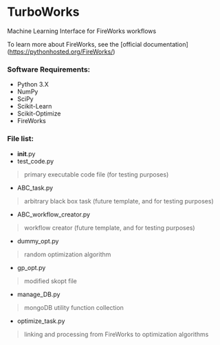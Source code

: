 # TurboWorks
Machine Learning Interface for FireWorks workflows

To learn more about FireWorks, see the [official documentation] (https://pythonhosted.org/FireWorks/)

### Software Requirements:
- Python 3.X
- NumPy
- SciPy
- Scikit-Learn
- Scikit-Optimize
- FireWorks

### File list:
- __init__.py
- test_code.py

> primary executable code file (for testing purposes)

- ABC_task.py

> arbitrary black box task (future template, and for testing purposes)

- ABC_workflow_creator.py

> workflow creator (future template, and for testing purposes)

- dummy_opt.py

> random optimization algorithm

- gp_opt.py

> modified skopt file

- manage_DB.py

> mongoDB utility function collection

- optimize_task.py

> linking and processing from FireWorks to optimization algorithms
